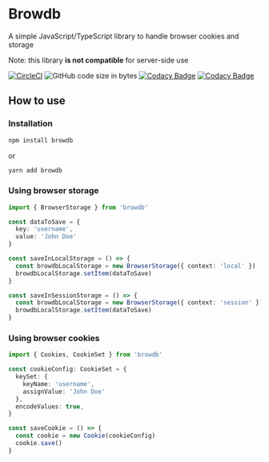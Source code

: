 # Browdb

A simple JavaScript/TypeScript library to handle browser cookies and storage

Note: this library **is not compatible** for server-side use

[![CircleCI](https://circleci.com/gh/KBeDevel/browdb/tree/main.svg?style=svg)](https://circleci.com/gh/KBeDevel/browdb/tree/main) ![GitHub code size in bytes](https://img.shields.io/github/languages/code-size/kbedevel/browdb?style=flat-square) [![Codacy Badge](https://app.codacy.com/project/badge/Grade/3580b90a7bf44e68b71d8e45166d6d0c)](https://www.codacy.com/gh/KBeDevel/browdb/dashboard?utm_source=github.com&amp;utm_medium=referral&amp;utm_content=KBeDevel/browdb&amp;utm_campaign=Badge_Grade) [![Codacy Badge](https://app.codacy.com/project/badge/Coverage/3580b90a7bf44e68b71d8e45166d6d0c)](https://www.codacy.com/gh/KBeDevel/browdb/dashboard?utm_source=github.com&utm_medium=referral&utm_content=KBeDevel/browdb&utm_campaign=Badge_Coverage)

## How to use

### Installation

```sh
npm install browdb
```

or

```sh
yarn add browdb
```

### Using browser storage

```typescript
import { BrowserStorage } from 'browdb'

const dataToSave = {
  key: 'username',
  value: 'John Doe'
}

const saveInLocalStorage = () => {
  const browdbLocalStorage = new BrowserStorage({ context: 'local' })
  browdbLocalStorage.setItem(dataToSave)
}

const saveInSessionStorage = () => {
  const browdbLocalStorage = new BrowserStorage({ context: 'session' })
  browdbLocalStorage.setItem(dataToSave)
}
```

### Using browser cookies

```typescript
import { Cookies, CookieSet } from 'browdb'

const cookieConfig: CookieSet = {
  keySet: {
    keyName: 'username',
    assignValue: 'John Doe'
  },
  encodeValues: true,
}

const saveCookie = () => {
  const cookie = new Cookie(cookieConfig)
  cookie.save()
}
```
